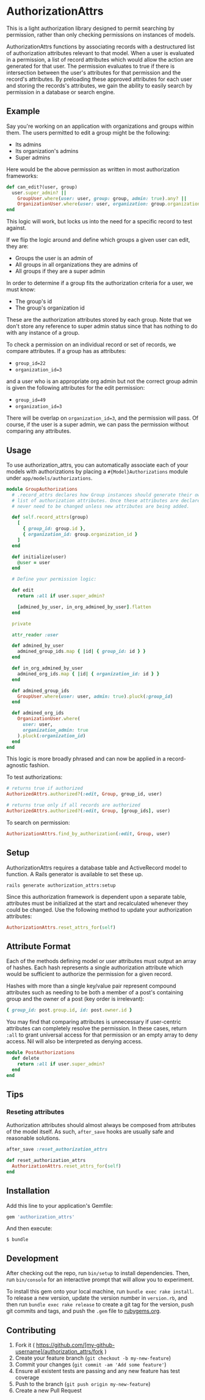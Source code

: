 # AuthorizationAttrs

This is a light authorization library designed to permit searching by
permission, rather than only checking permissions on instances of models.

AuthorizationAttrs functions by associating records with a destructured list of
authorization attributes relevant to that model. When a
user is evaluated in a permission, a list of record attributes which
would allow the action are generated for that user. The permission
evaluates to true if there is intersection between the user's attributes for that
permission and the record's attributes. By preloading these approved
attributes for each user and storing the records's attributes, we gain
the ability to easily search by permission in a database or search engine.

## Example

Say you're working on an application with organizations and groups within them.
The users permitted to edit a group might be the following:

* Its admins
* Its organization's admins
* Super admins

Here would be the above permission as written in most authorization frameworks:

```ruby
def can_edit?(user, group)
  user.super_admin? ||
    GroupUser.where(user: user, group: group, admin: true).any? ||
    OrganizationUser.where(user: user, organization: group.organization, admin: true).any?
end
```

This logic will work, but locks us into the need for a specific record to test against.

If we flip the logic around and define which groups a given user can edit, they are:

*  Groups the user is an admin of
*  All groups in all organizations they are admins of
*  All groups if they are a super admin

In order to determine if a group fits the authorization criteria for a user, we must know:

*  The group's id
*  The group's organization id

These are the authorization attributes stored by each group. Note that we don't
store any reference to super admin status since that has nothing to do with any
instance of a group. 

To check a permission on an individual record or set of records, we compare
attributes. If a group has as attributes:

*  `group_id=22`
*  `organization_id=3`

and a user who is an appropriate org admin but not the correct group admin is given the
following attributes for the edit permission:

*  `group_id=49`
*  `organization_id=3`

There will be overlap on `organization_id=3`, and the permission will pass. Of
course, if the user is a super admin, we can pass the permission without
comparing any attributes. 

## Usage

To use authorization_attrs, you can automatically associate each of your models
with authorizations by placing a `#{Model}Authorizations` module under
`app/models/authorizations`.

```ruby app/models/authorizations
module GroupAuthorizations
  # .record_attrs declares how Group instances should generate their own
  # list of authorization attributes. Once these attributes are declared, they
  # never need to be changed unless new attributes are being added.

  def self.record_attrs(group)
    [
      { group_id: group.id },
      { organization_id: group.organization_id }
    ]
  end

  def initialize(user)
    @user = user
  end

  # Define your permission logic:

  def edit
    return :all if user.super_admin?

    [admined_by_user, in_org_admined_by_user].flatten
  end

  private

  attr_reader :user

  def admined_by_user
    admined_group_ids.map { |id| { group_id: id } }
  end

  def in_org_admined_by_user
    admined_org_ids.map { |id| { organization_id: id } }
  end

  def admined_group_ids
    GroupUser.where(user: user, admin: true).pluck(:group_id)
  end

  def admined_org_ids
    OrganizationUser.where(
      user: user,
      organization_admin: true
    ).pluck(:organization_id)
  end
end
```

This logic is more broadly phrased and can now be applied in a record-agnostic
fashion.

To test authorizations:

```ruby
# returns true if authorized
AuthorizedAttrs.authorized?(:edit, Group, group_id, user)

# returns true only if all records are authorized
AuthorizedAttrs.authorized?(:edit, Group, [group_ids], user)
```

To search on permission:

```ruby
AuthorizationAttrs.find_by_authorization(:edit, Group, user)
```

## Setup

AuthorizationAttrs requires a database table and ActiveRecord model to
function. A Rails generator is available to set these up. 

```
rails generate authorization_attrs:setup
```

Since this authorization framework is dependent upon a separate table,
attributes must be initialized at the start and recalculated whenever they 
could be changed. Use the following method to update your authorization
attributes:

```ruby
AuthorizationAttrs.reset_attrs_for(self)
```

## Attribute Format

Each of the methods defining model or user attributes must output an array of
hashes. Each hash represents a single authorization attribute which
would be sufficient to authorize the permission for a given record.

Hashes with more than a single key/value pair represent compound attributes such as
needing to be both a member of a post's containing group and the owner of
a post (key order is irrelevant):

```ruby
{ group_id: post.group.id, id: post.owner.id }
```

You may find that comparing attributes is unnecessary if user-centric attributes
can completely resolve the permission. In these cases, return `:all` to grant
universal access for that permission or an empty array to deny access. 
Nil will also be interpreted as denying access. 

```ruby
module PostAuthorizations
  def delete
    return :all if user.super_admin?
  end
end
```

## Tips

### Reseting attributes

Authorization attributes should almost always be composed from attributes of
the model itself. As such, `after_save` hooks are usually safe and reasonable
solutions. 

```ruby
after_save :reset_authorization_attrs

def reset_authorization_attrs
  AuthorizationAttrs.reset_attrs_for(self)
end
```

## Installation

Add this line to your application's Gemfile:

```ruby
gem 'authorization_attrs'
```

And then execute:

```
$ bundle
```


## Development

After checking out the repo, run `bin/setup` to install dependencies. Then, run `bin/console` for an interactive prompt that will allow you to experiment.

To install this gem onto your local machine, run `bundle exec rake install`. To release a new version, update the version number in `version.rb`, and then run `bundle exec rake release` to create a git tag for the version, push git commits and tags, and push the `.gem` file to [rubygems.org](https://rubygems.org).

## Contributing

1. Fork it ( https://github.com/[my-github-username]/authorization_attrs/fork )
2. Create your feature branch (`git checkout -b my-new-feature`)
3. Commit your changes (`git commit -am 'Add some feature'`)
4. Ensure all existent tests are passing and any new feature has test coverage
4. Push to the branch (`git push origin my-new-feature`)
5. Create a new Pull Request
